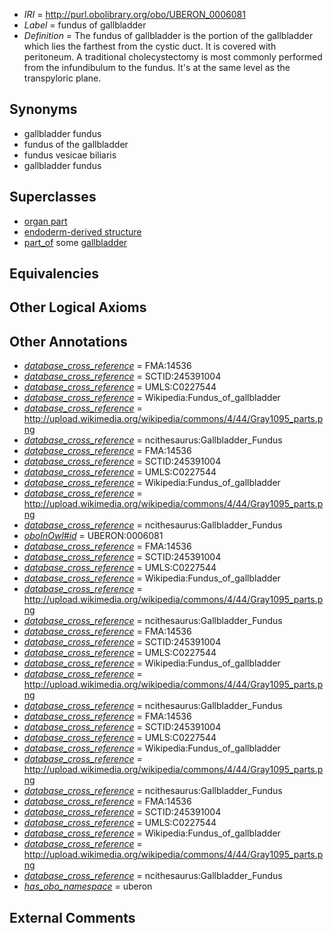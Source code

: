  * *IRI* = http://purl.obolibrary.org/obo/UBERON_0006081
 * *Label* = fundus of gallbladder
 * *Definition* = The fundus of gallbladder is the portion of the gallbladder which lies the farthest from the cystic duct. It is covered with peritoneum. A traditional cholecystectomy is most commonly performed from the infundibulum to the fundus. It's at the same level as the transpyloric plane.

## Synonyms

 * gallbladder fundus
 * fundus of the gallbladder
 * fundus vesicae biliaris
 * gallbladder fundus

## Superclasses

 * [organ part](../../UBERON/64/UBERON_0000064.md)
 * [endoderm-derived structure](../../UBERON/19/UBERON_0004119.md)
 * [part_of](../../BFO/50/BFO_0000050.md) some [gallbladder](../../UBERON/10/UBERON_0002110.md)

## Equivalencies


## Other Logical Axioms


## Other Annotations

 * *[database_cross_reference](../../ef/oboInOwl#hasDbXref.md)* = FMA:14536
 * *[database_cross_reference](../../ef/oboInOwl#hasDbXref.md)* = SCTID:245391004
 * *[database_cross_reference](../../ef/oboInOwl#hasDbXref.md)* = UMLS:C0227544
 * *[database_cross_reference](../../ef/oboInOwl#hasDbXref.md)* = Wikipedia:Fundus_of_gallbladder
 * *[database_cross_reference](../../ef/oboInOwl#hasDbXref.md)* = http://upload.wikimedia.org/wikipedia/commons/4/44/Gray1095_parts.png
 * *[database_cross_reference](../../ef/oboInOwl#hasDbXref.md)* = ncithesaurus:Gallbladder_Fundus
 * *[database_cross_reference](../../ef/oboInOwl#hasDbXref.md)* = FMA:14536
 * *[database_cross_reference](../../ef/oboInOwl#hasDbXref.md)* = SCTID:245391004
 * *[database_cross_reference](../../ef/oboInOwl#hasDbXref.md)* = UMLS:C0227544
 * *[database_cross_reference](../../ef/oboInOwl#hasDbXref.md)* = Wikipedia:Fundus_of_gallbladder
 * *[database_cross_reference](../../ef/oboInOwl#hasDbXref.md)* = http://upload.wikimedia.org/wikipedia/commons/4/44/Gray1095_parts.png
 * *[database_cross_reference](../../ef/oboInOwl#hasDbXref.md)* = ncithesaurus:Gallbladder_Fundus
 * *[oboInOwl#id](../../id/oboInOwl#id.md)* = UBERON:0006081
 * *[database_cross_reference](../../ef/oboInOwl#hasDbXref.md)* = FMA:14536
 * *[database_cross_reference](../../ef/oboInOwl#hasDbXref.md)* = SCTID:245391004
 * *[database_cross_reference](../../ef/oboInOwl#hasDbXref.md)* = UMLS:C0227544
 * *[database_cross_reference](../../ef/oboInOwl#hasDbXref.md)* = Wikipedia:Fundus_of_gallbladder
 * *[database_cross_reference](../../ef/oboInOwl#hasDbXref.md)* = http://upload.wikimedia.org/wikipedia/commons/4/44/Gray1095_parts.png
 * *[database_cross_reference](../../ef/oboInOwl#hasDbXref.md)* = ncithesaurus:Gallbladder_Fundus
 * *[database_cross_reference](../../ef/oboInOwl#hasDbXref.md)* = FMA:14536
 * *[database_cross_reference](../../ef/oboInOwl#hasDbXref.md)* = SCTID:245391004
 * *[database_cross_reference](../../ef/oboInOwl#hasDbXref.md)* = UMLS:C0227544
 * *[database_cross_reference](../../ef/oboInOwl#hasDbXref.md)* = Wikipedia:Fundus_of_gallbladder
 * *[database_cross_reference](../../ef/oboInOwl#hasDbXref.md)* = http://upload.wikimedia.org/wikipedia/commons/4/44/Gray1095_parts.png
 * *[database_cross_reference](../../ef/oboInOwl#hasDbXref.md)* = ncithesaurus:Gallbladder_Fundus
 * *[database_cross_reference](../../ef/oboInOwl#hasDbXref.md)* = FMA:14536
 * *[database_cross_reference](../../ef/oboInOwl#hasDbXref.md)* = SCTID:245391004
 * *[database_cross_reference](../../ef/oboInOwl#hasDbXref.md)* = UMLS:C0227544
 * *[database_cross_reference](../../ef/oboInOwl#hasDbXref.md)* = Wikipedia:Fundus_of_gallbladder
 * *[database_cross_reference](../../ef/oboInOwl#hasDbXref.md)* = http://upload.wikimedia.org/wikipedia/commons/4/44/Gray1095_parts.png
 * *[database_cross_reference](../../ef/oboInOwl#hasDbXref.md)* = ncithesaurus:Gallbladder_Fundus
 * *[database_cross_reference](../../ef/oboInOwl#hasDbXref.md)* = FMA:14536
 * *[database_cross_reference](../../ef/oboInOwl#hasDbXref.md)* = SCTID:245391004
 * *[database_cross_reference](../../ef/oboInOwl#hasDbXref.md)* = UMLS:C0227544
 * *[database_cross_reference](../../ef/oboInOwl#hasDbXref.md)* = Wikipedia:Fundus_of_gallbladder
 * *[database_cross_reference](../../ef/oboInOwl#hasDbXref.md)* = http://upload.wikimedia.org/wikipedia/commons/4/44/Gray1095_parts.png
 * *[database_cross_reference](../../ef/oboInOwl#hasDbXref.md)* = ncithesaurus:Gallbladder_Fundus
 * *[has_obo_namespace](../../ce/oboInOwl#hasOBONamespace.md)* = uberon

## External Comments

